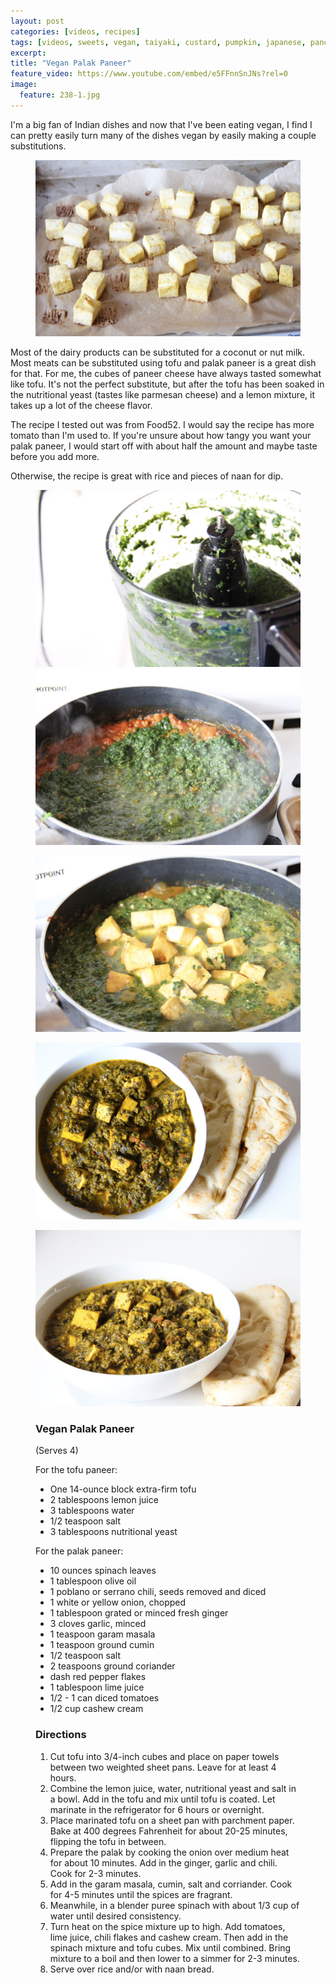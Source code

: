 ```yaml
---
layout: post
categories: [videos, recipes]
tags: [videos, sweets, vegan, taiyaki, custard, pumpkin, japanese, pancake]
excerpt: 
title: "Vegan Palak Paneer"
feature_video: https://www.youtube.com/embed/e5FFnnSnJNs?rel=0
image:
  feature: 238-1.jpg
---
```


I'm a big fan of Indian dishes and now that I've been eating vegan, I find I can pretty easily turn many of the dishes vegan by easily making a couple substitutions.  

<figure>
    <img src="/images/238-2.jpg">
</figure>

Most of the dairy products can be substituted for a coconut or nut milk.  Most meats can be substituted using tofu and palak paneer is a great dish for that.  For me, the cubes of paneer cheese have always tasted somewhat like tofu.  It's not the perfect substitute, but after the tofu has been soaked in the nutritional yeast (tastes like parmesan cheese) and a lemon mixture, it takes up a lot of the cheese flavor.

The recipe I tested out was from Food52.  I would say the recipe has more tomato than I'm used to.  If you're unsure about how tangy you want your palak paneer, I would start off with about half the amount and maybe taste before you add more.

Otherwise, the recipe is great with rice and pieces of naan for dip.

<figure class="half">
<img src="/images/238-3.jpg">
<img src="/images/238-4.jpg">
</figure>


<figure>
    <img src="/images/238-5.jpg">
</figure>

<figure>
    <img src="/images/238-6.jpg">
</figure>

<figure>
    <img src="/images/238-1.jpg">
</figure>




<figure class="ingredients" markdown="1">

### Vegan Palak Paneer 

(Serves 4)

For the tofu paneer:

- One 14-ounce block extra-firm tofu
- 2 tablespoons lemon juice
- 3 tablespoons water
- 1/2 teaspoon salt
- 3 tablespoons nutritional yeast

For the palak paneer:

- 10 ounces  spinach leaves
- 1 tablespoon olive oil
- 1 poblano or serrano chili, seeds removed and diced
- 1 white or yellow onion, chopped
- 1 tablespoon grated or minced fresh ginger
- 3 cloves garlic, minced
- 1 teaspoon garam masala
- 1 teaspoon ground cumin
- 1/2 teaspoon salt
- 2 teaspoons ground coriander
- dash red pepper flakes
- 1 tablespoon lime juice
- 1/2 - 1 can diced tomatoes
- 1/2 cup cashew cream


</figure>

<figure class="directions" markdown="1">

### Directions

1. Cut tofu into 3/4-inch cubes and place on paper towels between two weighted sheet pans. Leave for at least 4 hours. 
2. Combine the lemon juice, water, nutritional yeast and salt in a bowl.  Add in the tofu and mix until tofu is coated.  Let marinate in the refrigerator for 6 hours or overnight.
3. Place marinated tofu on a sheet pan with parchment paper.  Bake at 400 degrees Fahrenheit for about 20-25 minutes, flipping the tofu in between.
4. Prepare the palak by cooking the onion over medium heat for about 10 minutes.  Add in the ginger, garlic and chili.  Cook for 2-3 minutes.
5. Add in the garam masala, cumin, salt and corriander.  Cook for 4-5 minutes until the spices are fragrant.
6. Meanwhile, in a blender puree spinach with about 1/3 cup of water until desired consistency.
7. Turn heat on the spice mixture up to high.  Add tomatoes, lime juice, chili flakes and cashew cream.  Then add in the spinach mixture and tofu cubes. Mix until combined.  Bring mixture to a boil and then lower to a simmer for 2-3 minutes.
8. Serve over rice and/or with naan bread.
</figure>
